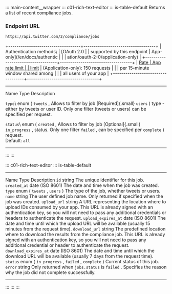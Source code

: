::: main-content__wrapper
::: c01-rich-text-editor
::: is-table-default
Returns a list of recent compliance jobs.

### Endpoint URL

` https://api.twitter.com/2/compliance/jobs `

+-----------------------------------+-----------------------------------+
| Authentication methods\           | [OAuth 2.0                        |
| supported by this endpoint        | App-only](/en/docs/authentic      |
|                                   | ation/oauth-2-0/application-only) |
+-----------------------------------+-----------------------------------+
| [Rate                             | App rate limit                    |
| limit](/en/docs/rate-limits)      | (Application-only): 150 requests  |
|                                   | per 15-minute window shared among |
|                                   | all users of your app             |
+-----------------------------------+-----------------------------------+

  ----------------------- ----------------------- -----------------------
  Name                    Type                    Description

  ` type `\               enum ( ` tweets ` ,     Allows to filter by job
  [Required]{.small}      ` users ` )             type - either by tweets
                                                  or user ID. Only one
                                                  filter (tweets or
                                                  users) can be specified
                                                  per request.

  ` status `\             enum ( ` created ` ,    Allows to filter by job
  [Optional]{.small}      ` in_progress ` ,       status. Only one filter
                          ` failed ` ,            can be specified per
                          ` complete ` )          request.\
                                                  Default: ` all `
  ----------------------- ----------------------- -----------------------
:::
:::

::: c01-rich-text-editor
::: is-table-default
  ------------------------- ------------------------------------------------------ -------------------------------------------------------------------------------------------------------------------------------------------------------------------------------------------------------------------------------------
  Name                      Type                                                   Description
  ` id `                    string                                                 The unique identifier for this job.
  ` created_at `            date (ISO 8601)                                        The date and time when the job was created.
  ` type `                  enum ( ` tweets ` , ` users ` )                        The type of the job, whether tweets or users.
  ` name `                  string                                                 The user defined job name. Only returned if specified when the job was created.
  ` upload_url `            string                                                 A URL representing the location where to upload IDs consumed by your app. This URL is already signed with an authentication key, so you will not need to pass any additional credentials or headers to authenticate the request.
  ` upload_expires_at `     date (ISO 8601)                                        The date and time until which the upload URL will be available (usually 15 minutes from the request time).
  ` download_url `          string                                                 The predefined location where to download the results from the compliance job. This URL is already signed with an authentication key, so you will not need to pass any additional credential or header to authenticate the request.
  ` download_expires_at `   date (ISO 8601)                                        The date and time until which the download URL will be available (usually 7 days from the request time).
  ` status `                enum ( ` in_progress ` , ` failed ` , ` complete ` )   Current status of this job.
  ` error `                 string                                                 Only returned when ` jobs.status ` is ` failed ` . Specifies the reason why the job did not complete successfully.
  ------------------------- ------------------------------------------------------ -------------------------------------------------------------------------------------------------------------------------------------------------------------------------------------------------------------------------------------
:::
:::
:::
